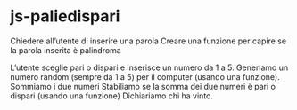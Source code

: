 # js-paliedispari

<!-- Palidroma -->


Chiedere all’utente di inserire una parola
Creare una funzione per capire se la parola inserita è palindroma
<!-- 
- creo una variabile dove faccio inserire al utente una parola 
- creo una funzione dove inverto la parola inserita dal Utente
-  se la parola inserita dall'utente (parolaUtente) e la sua versione al contrario        
  (parolaAlContrario) sono UGUALI,
  ALLORA la parola è palindroma
   ALTRIMENTI no
- 
-->

<!-- Pari e Dispari -->
L’utente sceglie pari o dispari e inserisce un numero da 1 a 5.
Generiamo un numero random (sempre da 1 a 5) per il computer (usando una funzione).
Sommiamo i due numeri Stabiliamo se la somma dei due numeri è pari o dispari (usando una funzione)
Dichiariamo chi ha vinto.


<!-- workflow -->

<!-- 
- creo una variabile dove faccio scegliere al utente pari o dispari 
- con un ciclo dove controllo che l'utene inseririsca correttamente 'pari o dispari'
- faccio inserire un numero tra 1 e 5
- chiedo al utente di inserire un numero e stampo il risultato in console
- creo una function che genera un numero randomico da 1 a 5
- creo una funzione che controlla se il numero ricevuto e pari o dispari
--->